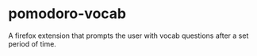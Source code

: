 # pomodoro-vocab
A firefox extension that prompts the user with vocab questions after a set period of time.
